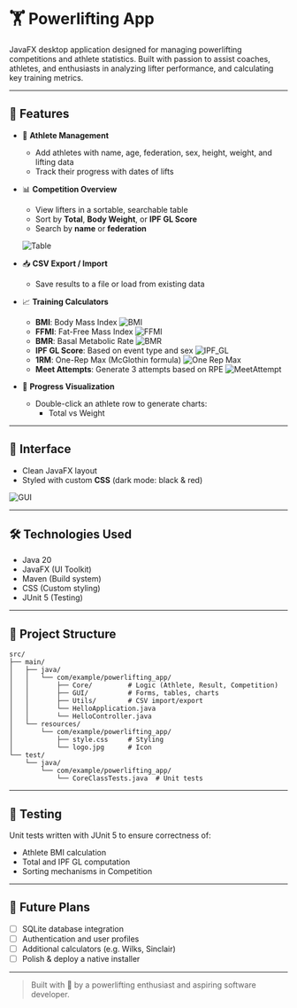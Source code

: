 # 🏋️ Powerlifting App

 JavaFX desktop application designed for managing powerlifting competitions and athlete statistics. Built with passion to assist coaches, athletes, and enthusiasts in analyzing lifter performance, and calculating key training metrics.

---

## 📌 Features

- 👤 **Athlete Management**
  - Add athletes with name, age, federation, sex, height, weight, and lifting data
  - Track their progress with dates of lifts

- 📊 **Competition Overview**
  - View lifters in a sortable, searchable table
  - Sort by **Total**, **Body Weight**, or **IPF GL Score**
  - Search by **name** or **federation**
  
  ![Table](Screenshots/table.png)

- 📥 **CSV Export / Import**
  - Save results to a file or load from existing data

- 📈 **Training Calculators**
  - **BMI**: Body Mass Index
    ![BMI](Screenshots/BMI.png)
  - **FFMI**: Fat-Free Mass Index
    ![FFMI](Screenshots/FFMI.png)
  - **BMR**: Basal Metabolic Rate
    ![BMR](Screenshots/image.png)
  - **IPF GL Score**: Based on event type and sex
    ![IPF_GL](Screenshots/GL.png)
  - **1RM**: One-Rep Max (McGlothin formula)
    ![One Rep Max](Screenshots/1RM.png)
  - **Meet Attempts**: Generate 3 attempts based on RPE
    ![MeetAttempt](Screenshots/meet.png)

- 📅 **Progress Visualization**
  - Double-click an athlete row to generate charts:
    - Total vs Weight
    
---

## 🎨 Interface

- Clean JavaFX layout
- Styled with custom **CSS** (dark mode: black & red)

![GUI](Screenshots/GUI.png)

---

## 🛠️ Technologies Used

- Java 20
- JavaFX (UI Toolkit)
- Maven (Build system)
- CSS (Custom styling)
- JUnit 5 (Testing)

---

## 📁 Project Structure

```plaintext
src/
├── main/
│   ├── java/
│   │   └── com/example/powerlifting_app/
│   │       ├── Core/         # Logic (Athlete, Result, Competition)
│   │       ├── GUI/          # Forms, tables, charts
│   │       ├── Utils/        # CSV import/export
│   │       └── HelloApplication.java
│   │       └── HelloController.java
│   └── resources/
│       └── com/example/powerlifting_app/
│           ├── style.css     # Styling
│           └── logo.jpg      # Icon
└── test/
    └── java/
        └── com/example/powerlifting_app/
            └── CoreClassTests.java  # Unit tests
```

---

## 🧪 Testing

Unit tests written with JUnit 5 to ensure correctness of:
- Athlete BMI calculation
- Total and IPF GL computation
- Sorting mechanisms in Competition

---

## 🚀 Future Plans

- [ ] SQLite database integration
- [ ] Authentication and user profiles
- [ ] Additional calculators (e.g. Wilks, Sinclair)
- [ ] Polish & deploy a native installer

---

> Built with 💪 by a powerlifting enthusiast and aspiring software developer.

